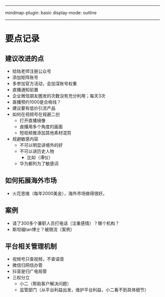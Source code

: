 
---

mindmap-plugin: basic
display-mode: outline

---

# 要点记录

## 建议改进的点
- 给陆老师注册公众号
- 添加矩阵账号
- 多参加官方活动，会加深账号权重
- 直播通知前置
- 企业微信朋友圈发的次数没有充分利用；每天3次
- 直播预约1000是合格线？
- 建议要有低价引流产品
- 如何在视频号在规避二创
    - 打开直播镜像
    - 直播用多个角度的画面
    - 短视频推添加其他素材混剪
- 规避敏感内容
    - 不可以明显讲境外的好
    - 不可以讲历史人物
        - 比如（溥仪）
    - 华为都列为了敏感词

## 如何拓展海外市场
- 火花思维（每年2000美金），海外市场做得很好。

## 案例
- 请了300多个兼职人员打电话（注重感情）？哪个机构？
- 斯坦福tan博士？被限流（案例）

## 平台相关管理机制
- 视频号只查视频，不查语音
- 微信归网信办管
- 抖音是归广电局管
- 三权分立
    - 小二（帮助客户解决问题）
    - 监管部门（从平台利益出发，维护平台利益，小二看不到具体细节）